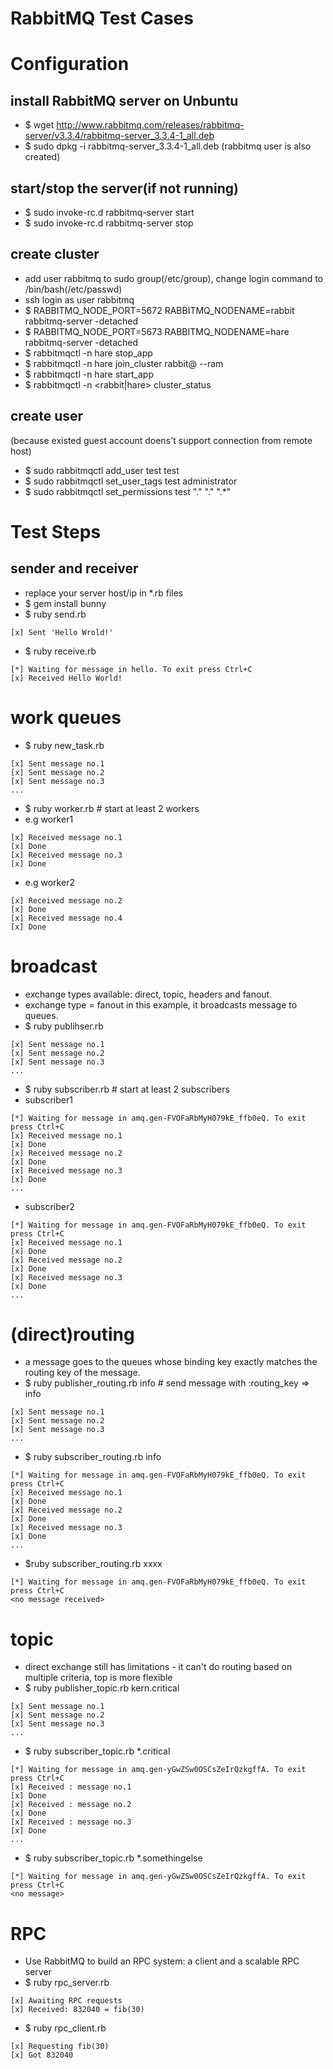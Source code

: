RabbitMQ Test Cases
=============

# Configuration
## install RabbitMQ server on Unbuntu
- $ wget http://www.rabbitmq.com/releases/rabbitmq-server/v3.3.4/rabbitmq-server_3.3.4-1_all.deb
- $ sudo dpkg -i rabbitmq-server_3.3.4-1_all.deb
(rabbitmq user is also created)

## start/stop the server(if not running)
- $ sudo invoke-rc.d rabbitmq-server start
- $ sudo invoke-rc.d rabbitmq-server stop

## create cluster
- add user rabbitmq to sudo group(/etc/group), change login command to /bin/bash(/etc/passwd)
- ssh login as user rabbitmq
- $ RABBITMQ_NODE_PORT=5672 RABBITMQ_NODENAME=rabbit rabbitmq-server -detached
- $ RABBITMQ_NODE_PORT=5673 RABBITMQ_NODENAME=hare rabbitmq-server -detached
- $ rabbitmqctl -n hare stop_app
- $ rabbitmqctl -n hare join_cluster rabbit@<hostname> --ram
- $ rabbitmqctl -n hare start_app
- $ rabbitmqctl -n <rabbit|hare> cluster_status

## create user
(because existed guest account doens't support connection from remote host)
- $ sudo rabbitmqctl add_user test test
- $ sudo rabbitmqctl set_user_tags test administrator
- $ sudo rabbitmqctl set_permissions test "." "." ".*"

# Test Steps
## sender and receiver
- replace your server host/ip in *.rb files
- $ gem install bunny
- $ ruby send.rb
```
[x] Sent 'Hello Wrold!'
```
- $ ruby receive.rb
```
[*] Waiting for message in hello. To exit press Ctrl+C
[x] Received Hello World!
```

# work queues
- $ ruby new_task.rb
```
[x] Sent message no.1
[x] Sent message no.2
[x] Sent message no.3
...
```
- $ ruby worker.rb  # start at least 2 workers
- e.g worker1
```
[x] Received message no.1
[x] Done
[x] Received message no.3
[x] Done
```
- e.g worker2
```
[x] Received message no.2
[x] Done
[x] Received message no.4
[x] Done
```

# broadcast
- exchange types available: direct, topic, headers and fanout.
- exchange type = fanout in this example, it broadcasts message to queues.
- $ ruby publihser.rb
```
[x] Sent message no.1
[x] Sent message no.2
[x] Sent message no.3
...
```
- $ ruby subscriber.rb  # start at least 2 subscribers
- subscriber1
```
[*] Waiting for message in amq.gen-FVOFaRbMyH079kE_ffb0eQ. To exit press Ctrl+C
[x] Received message no.1
[x] Done
[x] Received message no.2
[x] Done
[x] Received message no.3
[x] Done
...
```
- subscriber2
```
[*] Waiting for message in amq.gen-FVOFaRbMyH079kE_ffb0eQ. To exit press Ctrl+C
[x] Received message no.1
[x] Done
[x] Received message no.2
[x] Done
[x] Received message no.3
[x] Done
...
```

# (direct)routing
- a message goes to the queues whose binding key exactly matches the routing key of the message.
- $ ruby publisher_routing.rb info # send message with :routing_key => info
```
[x] Sent message no.1
[x] Sent message no.2
[x] Sent message no.3
...
```

- $ ruby subscriber_routing.rb info
```
[*] Waiting for message in amq.gen-FVOFaRbMyH079kE_ffb0eQ. To exit press Ctrl+C
[x] Received message no.1
[x] Done
[x] Received message no.2
[x] Done
[x] Received message no.3
[x] Done
...
```

- $ruby subscriber_routing.rb xxxx
```
[*] Waiting for message in amq.gen-FVOFaRbMyH079kE_ffb0eQ. To exit press Ctrl+C
<no message received>
```

# topic
- direct exchange still has limitations - it can't do routing based on multiple criteria, top is more flexible
- $ ruby publisher_topic.rb kern.critical
```
[x] Sent message no.1
[x] Sent message no.2
[x] Sent message no.3
...
```

- $ ruby subscriber_topic.rb *.critical
```
[*] Waiting for message in amq.gen-yGwZSw0OSCsZeIrQzkgffA. To exit press Ctrl+C
[x] Received : message no.1
[x] Done
[x] Received : message no.2
[x] Done
[x] Received : message no.3
[x] Done
...
```

- $ ruby subscriber_topic.rb *.somethingelse
```
[*] Waiting for message in amq.gen-yGwZSw0OSCsZeIrQzkgffA. To exit press Ctrl+C
<no message>
```

# RPC
- Use RabbitMQ to build an RPC system: a client and a scalable RPC server
- $ ruby rpc_server.rb
```
[x] Awaiting RPC requests
[x] Received: 832040 = fib(30)
```
- $ ruby rpc_client.rb
```
[x] Requesting fib(30)
[x] Got 832040
```
